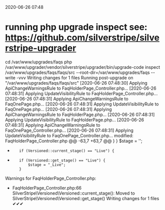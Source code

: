 2020-06-26 07:48

# running php upgrade inspect see: https://github.com/silverstripe/silverstripe-upgrader
cd /var/www/upgrades/faqs
php /var/www/upgrader/vendor/silverstripe/upgrader/bin/upgrade-code inspect /var/www/upgrades/faqs/faqs/src  --root-dir=/var/www/upgrades/faqs --write -vvv
Writing changes for 1 files
Running post-upgrade on "/var/www/upgrades/faqs/faqs/src"
[2020-06-26 07:48:30] Applying ApiChangeWarningsRule to FaqHolderPage_Controller.php...
[2020-06-26 07:48:31] Applying UpdateVisibilityRule to FaqHolderPage_Controller.php...
[2020-06-26 07:48:31] Applying ApiChangeWarningsRule to FaqOnePage.php...
[2020-06-26 07:48:31] Applying UpdateVisibilityRule to FaqOnePage.php...
[2020-06-26 07:48:31] Applying ApiChangeWarningsRule to FaqHolderPage.php...
[2020-06-26 07:48:31] Applying UpdateVisibilityRule to FaqHolderPage.php...
[2020-06-26 07:48:31] Applying ApiChangeWarningsRule to FaqOnePage_Controller.php...
[2020-06-26 07:48:31] Applying UpdateVisibilityRule to FaqOnePage_Controller.php...
modified:	FaqHolderPage_Controller.php
@@ -63,7 +63,7 @@
             }
         }
         $stage = '';
-        if (Versioned::current_stage() == "Live") {
+        if (Versioned::get_stage() == "Live") {
             $stage = "_Live";
         }


Warnings for FaqHolderPage_Controller.php:
 - FaqHolderPage_Controller.php:66 SilverStripe\Versioned\Versioned::current_stage(): Moved to SilverStripe\Versioned\Versioned::get_stage()
Writing changes for 1 files
✔✔✔
